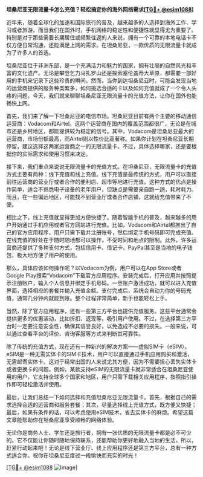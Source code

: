 **坦桑尼亚无限流量卡怎么充值？轻松搞定你的海外网络需求[[TG💪+ @esim1088](https://t.me/s/esim1088)]**

近年来，随着全球化的加速和国际旅行的普及，越来越多的人选择到海外工作、学习或者旅游。而当我们在国外时，手机网络的稳定性和便捷性就显得尤为重要了。特别是对于那些需要长期居住或频繁往返的人来说，拥有一个可靠的本地电话卡不仅方便日常沟通，还能满足上网的需求。在坦桑尼亚，一款优质的无限流量卡就成为了许多人的首选。

坦桑尼亚位于非洲东部，是一个充满活力和魅力的国家，拥有壮丽的自然风光和丰富的文化遗产。无论是攀登乞力马扎罗山还是探索塞伦盖蒂大草原，都需要一部好用的手机来记录下这些珍贵的瞬间。然而，当你到达坦桑尼亚时，可能会发现当地的运营商提供的服务种类繁多，如何挑选合适的卡以及如何充值就成了一个令人头疼的问题。今天，我们就来聊聊坦桑尼亚无限流量卡的充值方法，让你在国外也能畅快上网。

首先，我们来了解一下坦桑尼亚的电信市场。坦桑尼亚目前有两个主要的移动通信运营商：Vodacom和Airtel。这两个运营商在国内的覆盖范围都很广，无论是在城市还是乡村地区，都能提供较为稳定的信号。其中，Vodacom是坦桑尼亚最大的运营商，市场份额最高，而Airtel则以性价比高著称。如果你计划在坦桑尼亚长期停留，建议选择这两家运营商之一的无限流量卡。不过，具体选择哪家，还是要根据你的实际需求和使用习惯来决定。

接下来，我们重点来说说无限流量卡的充值方式。在坦桑尼亚，无限流量卡的充值方式主要有两种：线下充值和线上充值。线下充值是最传统的方式，用户可以直接前往运营商的营业厅或者合作的便利店、超市等地进行充值。这种方式的优点是操作简单，适合不熟悉电子设备的老年用户，但缺点是需要亲自跑一趟，耗时耗力。而且，在一些偏远地区，可能找不到营业厅或者合作店铺，这就给充值带来了不便。

相比之下，线上充值就显得更加方便快捷了。随着智能手机的普及，越来越多的用户开始通过手机应用或者官方网站进行充值。比如，Vodacom和Airtel都推出了自己的官方应用程序，用户只需下载并注册账号，然后绑定手机号码即可完成充值。在线充值的好处在于随时随地都可以操作，不受时间和地点的限制。此外，许多运营商还提供了多种支付方式，包括信用卡、借记卡、PayPal甚至是当地的电子钱包，极大地方便了用户的使用。

那么，具体应该如何操作呢？以Vodacom为例，用户可以在App Store或者Google Play搜索“Vodacom”下载官方应用程序。安装完成后，打开应用并按照提示注册账户，输入个人信息并绑定手机号码。一旦账户激活成功，就可以进入充值界面，选择相应的套餐并输入充值金额。支付完成后，系统会自动为你的号码充值，通常几分钟内就能到账。整个过程非常简单，新手也能轻松上手。

当然，除了官方应用程序，还有一些第三方平台也提供充值服务。这些平台通常会提供更多的优惠活动，比如折扣、返现等，吸引用户使用。不过，在选择第三方平台时一定要注意安全性，确保其信誉良好，以免造成不必要的损失。一般来说，可以通过查看平台的评价、咨询客服等方式来判断其可靠性。

除了传统的充值方式，现在还有一种新兴的解决方案——虚拟SIM卡（eSIM）。eSIM是一种无需实体卡的SIM卡技术，用户可以直接通过手机应用购买和激活，无需邮寄实体卡。这对于经常出国的人来说尤其方便，因为不需要担心丢失实体卡或者更换卡的问题。例如，某款支持eSIM的无限流量卡就非常适合在坦桑尼亚使用的用户，它支持全球多个国家和地区，用户只需下载相关应用程序，按照指引操作即可轻松激活并使用。

最后，让我们总结一下如何选择和充值坦桑尼亚无限流量卡。首先，根据自己的需求选择合适的运营商和服务套餐；其次，尽量选择线上充值方式，既方便又快捷；最后，如果有条件的话，可以考虑使用eSIM技术，省去实体卡的麻烦。希望这篇文章能帮助你在坦桑尼亚享受顺畅的网络体验。

无论你是商务人士、学生还是旅行者，拥有一张优质的无限流量卡都是必不可少的。它不仅能让你随时随地保持联系，还能帮助你更好地融入当地的生活。所以，赶紧行动起来吧！无论是线下营业厅、线上应用程序还是第三方平台，总有一种方式适合你。祝你在坦桑尼亚度过一段愉快而充实的时光！

[[TG💪+ @esim1088](https://t.me/s/esim1088) ![Image](https://i.postimg.cc/4NQfJmqS/Snipaste-2025-05-13-00-14-12.png)]